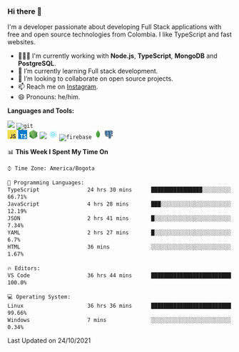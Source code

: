 ### Hi there 👋

I'm a developer passionate about developing Full Stack applications with free and open source technologies from Colombia. I like TypeScript and fast websites.

- 👨🏽‍💻 I'm currently working with **Node.js**, **TypeScript**, **MongoDB** and **PostgreSQL**.
- 🌱 I’m currently learning Full stack development.
- 🚀 I’m looking to collaborate on open source projects.
- 📫   Reach me on [Instagram](https://instagram.com/nexckycort).
- 😄  Pronouns: he/him.

**Languages and Tools:**  

<code><img height="20"  src="https://upload.wikimedia.org/wikipedia/commons/2/2d/Visual_Studio_Code_1.18_icon.svg"></code>
<code><img src="https://www.vectorlogo.zone/logos/git-scm/git-scm-icon.svg" alt="git" height="20"/> </code>
<code><img height="20" src="https://raw.githubusercontent.com/github/explore/80688e429a7d4ef2fca1e82350fe8e3517d3494d/topics/javascript/javascript.png"></code>
<code><img height="20" src="https://raw.githubusercontent.com/github/explore/80688e429a7d4ef2fca1e82350fe8e3517d3494d/topics/typescript/typescript.png"></code>
<code><img height="20" src="https://raw.githubusercontent.com/github/explore/80688e429a7d4ef2fca1e82350fe8e3517d3494d/topics/nodejs/nodejs.png"></code>
<code><img height="20" src="https://deno.land/logo.svg"></code>
<code><img height="20" src="https://raw.githubusercontent.com/github/explore/80688e429a7d4ef2fca1e82350fe8e3517d3494d/topics/react/react.png"></code>
<code><img src="https://www.vectorlogo.zone/logos/firebase/firebase-icon.svg" alt="firebase"  height="20"/></code>
<code><img src="https://raw.githubusercontent.com/devicons/devicon/master/icons/mongodb/mongodb-original.svg"  height="20"/></code>
<code><img src="https://raw.githubusercontent.com/devicons/devicon/master/icons/postgresql/postgresql-original.svg" height="20"/></code>

<!--START_SECTION:waka-->
📊 **This Week I Spent My Time On** 

```text
⌚︎ Time Zone: America/Bogota

💬 Programming Languages: 
TypeScript               24 hrs 30 mins      ████████████████░░░░░░░░░   66.71% 
JavaScript               4 hrs 28 mins       ███░░░░░░░░░░░░░░░░░░░░░░   12.19% 
JSON                     2 hrs 41 mins       █░░░░░░░░░░░░░░░░░░░░░░░░   7.34% 
YAML                     2 hrs 27 mins       █░░░░░░░░░░░░░░░░░░░░░░░░   6.7% 
HTML                     36 mins             ░░░░░░░░░░░░░░░░░░░░░░░░░   1.67%

🔥 Editors: 
VS Code                  36 hrs 44 mins      █████████████████████████   100.0%

💻 Operating System: 
Linux                    36 hrs 36 mins      █████████████████████████   99.66% 
Windows                  7 mins              ░░░░░░░░░░░░░░░░░░░░░░░░░   0.34%

```


 Last Updated on 24/10/2021
<!--END_SECTION:waka-->
